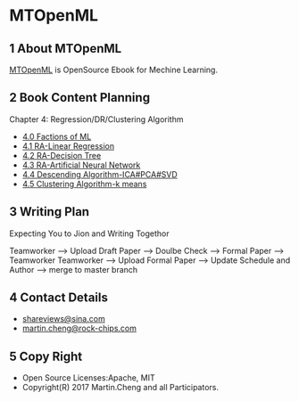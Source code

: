 # MTOpenML

## 1 About MTOpenML
[MTOpenML](https://github.com/MTMediaDev/MTOpenML) is OpenSource Ebook for  Mechine  Learning.

## 2 Book Content Planning

Chapter 4: Regression/DR/Clustering Algorithm
* [4.0 Factions of ML](../../book-open-ml-en/4-ml-regression/40-ml-school.md)
* [4.1 RA-Linear Regression](../../book-open-ml-en/4-ml-regression/41-ml-linear-regression.md)
* [4.2 RA-Decision Tree](../../book-open-ml-en/4-ml-regression/42-ml-regression-decision-tree.md)
* [4.3 RA-Artificial Neural Network](../../book-open-ml-en/4-ml-regression/43-ml-regression-ann.md)
* [4.4 Descending Algorithm-ICA#PCA#SVD](../../book-open-ml-en/4-ml-regression/54-ml-dimension-reduced.md)
* [4.5 Clustering Algorithm-k means](../../book-open-ml-en/4-ml-regression/64-ml-k-means.md)

## 3 Writing Plan
Expecting You to Jion and Writing Togethor

Teamworker --> Upload Draft Paper  --> Doulbe Check --> Formal Paper -->  Teamworker
Teamworker --> Upload Formal Paper --> Update Schedule and Author --> merge to master branch

## 4 Contact Details
* shareviews@sina.com
* martin.cheng@rock-chips.com

## 5 Copy Right
* Open Source Licenses:Apache, MIT
* Copyright(R) 2017 Martin.Cheng and all Participators.
